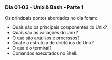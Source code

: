 ### Dia 01-03 - Unix & Bash - Parte 1

Os principais pontos abordados no dia foram:

* Quais são os principais componentes do Unix?
* Quais são as variações do Unix?
* O que são arquivos e processos?
* Qual é a estrutura de diretórios do Unix?
* O que é o terminal?
* Comandos executados no Shell.